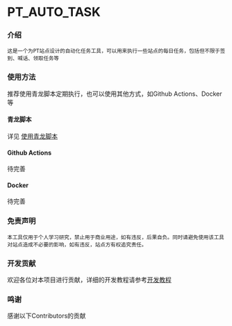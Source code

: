 # PT_AUTO_TASK
### 介绍
    这是一个为PT站点设计的自动化任务工具，可以用来执行一些站点的每日任务，包括但不限于签到、喊话、领取任务等
### 使用方法
推荐使用青龙脚本定期执行，也可以使用其他方式，如Github Actions、Docker等
#### 青龙脚本
详见 [使用青龙脚本](doc/usage_qinglong.md)
#### Github Actions
待完善
#### Docker
待完善
### 免责声明
    本工具仅用于个人学习研究，禁止用于商业用途，如有违反，后果自负。同时请避免使用该工具对站点造成不必要的影响，如有违反，站点方有权追究责任。
### 开发贡献
欢迎各位对本项目进行贡献，详细的开发教程请参考[开发教程](doc/develop.md)
### 鸣谢
感谢以下Contributors的贡献

